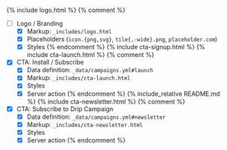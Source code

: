 {% include logo.html %}
{% comment %}
- [ ] Logo / Branding
  - [x] Markup: `_includes/logo.html`
  - [x] Placeholders (`icon.{png,svg}`, `tile{,-wide}.png`, `placeholder.com`)
  - [x] Styles
{% endcomment %}
{% include cta-signup.html %}
{% include cta-launch.html %}
{% comment %}
- [x] CTA: Install / Subscribe
  - [x] Data definition: `_data/campaigns.yml#launch`
  - [x] Markup: `_includes/cta-launch.html`
  - [x] Styles
  - [x] Server action
{% endcomment %}
{% include_relative README.md %}
{% include cta-newsletter.html %}
{% comment %}
- [x] CTA: Subscribe to Drip Campaign
  - [x] Data definition: `_data/campaigns.yml#newsletter`
  - [x] Markup: `_includes/cta-newsletter.html`
  - [x] Styles
  - [x] Server action
{% endcomment %}
